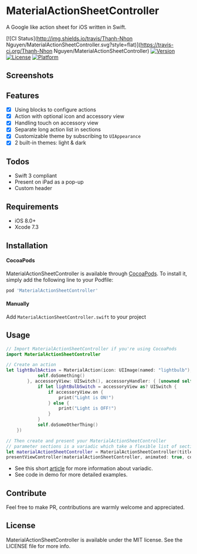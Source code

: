 # MaterialActionSheetController
A Google like action sheet for iOS written in Swift.

[![CI Status](http://img.shields.io/travis/Thanh-Nhon Nguyen/MaterialActionSheetController.svg?style=flat)](https://travis-ci.org/Thanh-Nhon Nguyen/MaterialActionSheetController)
[![Version](https://img.shields.io/cocoapods/v/MaterialActionSheetController.svg?style=flat)](http://cocoapods.org/pods/MaterialActionSheetController)
[![License](https://img.shields.io/cocoapods/l/MaterialActionSheetController.svg?style=flat)](http://cocoapods.org/pods/MaterialActionSheetController)
[![Platform](https://img.shields.io/cocoapods/p/MaterialActionSheetController.svg?style=flat)](http://cocoapods.org/pods/MaterialActionSheetController)

## Screenshots

## Features

- [x] Using blocks to configure actions
- [x] Action with optional icon and accessory view
- [x] Handling touch on accessory view
- [x] Separate long action list in sections
- [x] Customizable theme by subscribing to `UIAppearance`
- [x] 2 built-in themes: light & dark

## Todos

- Swift 3 compliant
- Present on iPad as a pop-up
- Custom header

## Requirements

- iOS 8.0+
- Xcode 7.3

## Installation

#### CocoaPods
MaterialActionSheetController is available through [CocoaPods](http://cocoapods.org). To install it, simply add the following line to your Podfile:

```ruby
pod 'MaterialActionSheetController'
```

#### Manually

Add `MaterialActionSheetController.swift` to your project

## Usage

```swift
// Import MaterialActionSheetController if you're using CocoaPods
import MaterialActionSheetController
```
```swift
// Create an action
let lightBulbAction = MaterialAction(icon: UIImage(named: "lightbulb"), title: "Action with UISwitch as an accessory view", handler: { [unowned self] in
            self.doSomething()
        }, accessoryView: UISwitch(), accessoryHandler: { [unowned self] (accessoryView) in
            if let lightBulbSwitch = accessoryView as? UISwitch {
                if accessoryView.on {
                    print("Light is ON!")
                } else {
                    print("Light is OFF!")
                }
            }
            self.doSomeOtherThing()
    })
```
```swift
// Then create and present your MaterialActionSheetController
// parameter sections is a variadic which take a flexible list of section
let materialActionSheetController = MaterialActionSheetController(title: "A nice title", message: "A friendly message", sections: [aCoolAction, anotherCoolAction], [cancelAction])
presentViewController(materialActionSheetController, animated: true, completion: nil)
```
- See this short [article](http://en.swifter.tips/variadic/) for more information about variadic.
- See code in demo for more detailed examples.

## Contribute

Feel free to make PR, contributions are warmly welcome and appreciated.

## License

MaterialActionSheetController is available under the MIT license. See the LICENSE file for more info.
